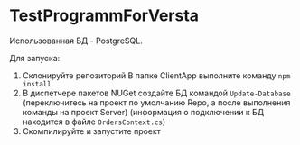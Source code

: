 # TestProgrammForVersta 

Использованная БД - PostgreSQL.

Для запуска:
1. Склонируйте репозиторий
 В папке ClientApp выполните команду `npm install`
3. В диспетчере пакетов NUGet создайте БД командой `Update-Database` (переключитесь на проект по умолчанию Repo, а после выполнения команды на проект Server) (информация о подключении к БД находится в файле `OrdersContext.cs`)
4. Скомпилируйте и запустите проект
